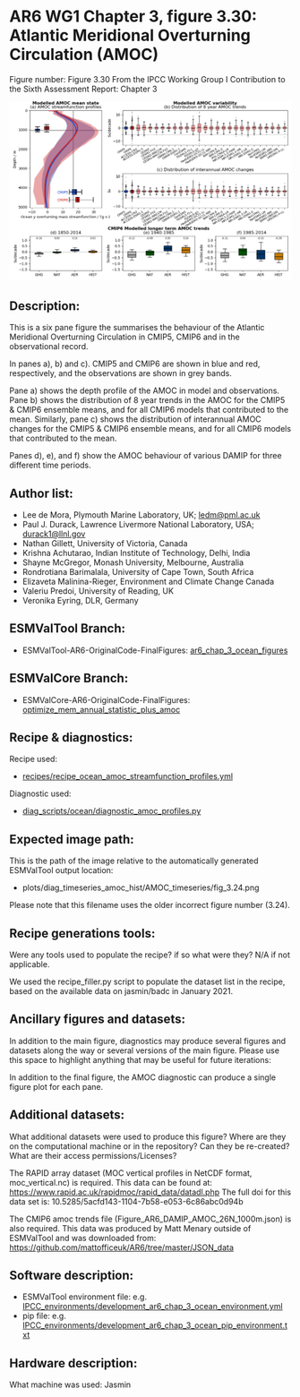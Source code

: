 AR6 WG1 Chapter 3, figure 3.30: Atlantic Meridional Overturning Circulation (AMOC)
=================================================================================

Figure number: Figure 3.30
From the IPCC Working Group I Contribution to the Sixth Assessment Report: Chapter 3

![AR6 WG1 Chap3 Figure 3.30 Atlantic Meridional Overturning Circulation (AMOC)](../images/ar6_wg1_chap3_fig3_30_amoc.png?raw=true)


Description:
------------
This is a six pane figure the summarises the behaviour of the
Atlantic Meridional Overturning Circulation in CMIP5, CMIP6 and in the
observational record.

In panes a), b) and c). CMIP5 and CMIP6 are shown in blue and red, respectively,
and the observations are shown in grey bands.

Pane a) shows the depth profile of the AMOC in model and observations.
Pane b) shows the distribution of 8 year trends in the AMOC for the CMIP5 & CMIP6
ensemble means, and for all CMIP6 models that contributed to the mean.
Similarly, pane c) shows the distribution of interannual AMOC changes for the CMIP5 & CMIP6
ensemble means, and for all CMIP6 models that contributed to the mean.

Panes d), e), and f) show the AMOC behaviour of various DAMIP for three different
time periods.


Author list:
------------
- Lee de Mora, Plymouth Marine Laboratory, UK; ledm@pml.ac.uk
- Paul J. Durack, Lawrence Livermore National Laboratory, USA; durack1@llnl.gov
- Nathan Gillett, University of Victoria, Canada
- Krishna Achutarao, Indian Institute of Technology, Delhi, India
- Shayne McGregor, Monash University, Melbourne, Australia
- Rondrotiana Barimalala, University of Cape Town, South Africa
- Elizaveta Malinina-Rieger, Environment and Climate Change Canada
- Valeriu Predoi, University of Reading, UK
- Veronika Eyring, DLR, Germany


ESMValTool Branch:
------------------
- ESMValTool-AR6-OriginalCode-FinalFigures: [ar6_chap_3_ocean_figures](https://github.com/ESMValGroup/ESMValTool-AR6-OriginalCode-FinalFigures/tree/ar6_chap_3_ocean_figures)


ESMValCore Branch:
------------------
- ESMValCore-AR6-OriginalCode-FinalFigures: [optimize_mem_annual_statistic_plus_amoc](https://github.com/ESMValGroup/ESMValCore-AR6-OriginalCode-FinalFigures/tree/optimize_mem_annual_statistic_plus_amoc)


Recipe & diagnostics:
---------------------
Recipe used:
- [recipes/recipe_ocean_amoc_streamfunction_profiles.yml](https://github.com/ESMValGroup/ESMValTool-AR6-OriginalCode-FinalFigures/blob/ar6_chap_3_ocean_figures/esmvaltool/recipes/recipe_ocean_amoc_streamfunction_profiles.yml)

Diagnostic used:
- [diag_scripts/ocean/diagnostic_amoc_profiles.py](https://github.com/ESMValGroup/ESMValTool-AR6-OriginalCode-FinalFigures/blob/ar6_chap_3_ocean_figures/esmvaltool/diag_scripts/ocean/diagnostic_amoc_profiles.py)


Expected image path:
--------------------
This is the path of the image relative to the automatically generated ESMValTool output location:
- plots/diag_timeseries_amoc_hist/AMOC_timeseries/fig_3.24.png

Please note that this filename uses the older incorrect figure number (3.24).


Recipe generations tools:
-------------------------
Were any tools used to populate the recipe? if so what were they? N/A if not applicable.

We used the recipe_filler.py script to populate the dataset list in the recipe,
based on the available data on jasmin/badc in January 2021.


Ancillary figures and datasets:
-------------------------------
In addition to the main figure, diagnostics may produce several figures and datasets
along the way or several versions of the main figure.
Please use this space to highlight anything that may be useful for future iterations:


In addition to the final figure, the AMOC diagnostic can produce a single figure plot for each pane.


Additional datasets:
--------------------
What additional datasets were used to produce this figure?
Where are they on the computational machine or in the repository?
Can they be re-created?
What are their access permissions/Licenses?

The RAPID array dataset (MOC vertical profiles in NetCDF format, moc_vertical.nc) is required.
This data can be found at:  https://www.rapid.ac.uk/rapidmoc/rapid_data/datadl.php
The full doi for this data set is: 10.5285/5acfd143-1104-7b58-e053-6c86abc0d94b

The CMIP6 amoc trends file (Figure_AR6_DAMIP_AMOC_26N_1000m.json) is also required.
This data was produced by Matt Menary outside of ESMValTool
and was downloaded from: https://github.com/mattofficeuk/AR6/tree/master/JSON_data



Software description:
---------------------

- ESMValTool environment file: e.g. [IPCC_environments/development_ar6_chap_3_ocean_environment.yml](https://github.com/ESMValGroup/ESMValTool-AR6-OriginalCode-FinalFigures/blob/fix_links/IPCC_environments/development_ar6_chap_3_ocean_environment.yml)
- pip file: e.g. [IPCC_environments/development_ar6_chap_3_ocean_pip_environment.txt](https://github.com/ESMValGroup/ESMValTool-AR6-OriginalCode-FinalFigures/blob/fix_links/IPCC_environments/development_ar6_chap_3_ocean_pip_environment.txt)


Hardware description:
---------------------
What machine was used: Jasmin
